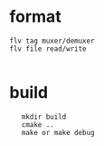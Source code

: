 # format
````
flv tag muxer/demuxer
flv file read/write


````

# build
````
   mkdir build
   cmake ..
   make or make debug
````
